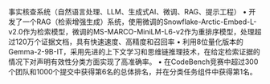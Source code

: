 事实核查系统（自然语言处理、LLM、生成式AI、微调、RAG、提示工程）
•	开发了一个RAG（检索增强生成）系统，使用微调的Snowflake-Arctic-Embed-L-v2.0作为检索模型，微调的MS-MARCO-MiniLM-L6-v2作为重排序模型，处理超过120万个证据文档，具有快速速度、高精度和召回率
•	利用8位量化版本的Gemma-2-9B-IT，采用先进的上下文学习和思维链推理技术，在给定检索证据的情况下对声明有效性分类方面实现了高准确率。
•	在CodeBench竞赛中超过300个团队和1000个提交中获得第6名的总体排名，并在分类任务组件中获得第1名。
